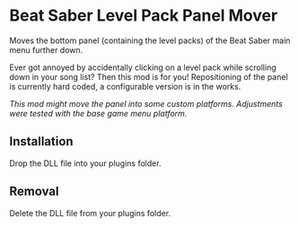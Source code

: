 # Beat Saber Level Pack Panel Mover

Moves the bottom panel (containing the level packs) of the Beat Saber main menu further down.

Ever got annoyed by accidentally clicking on a level pack while scrolling down in your song list? Then this mod is for you! Repositioning of the panel is currently hard coded, a configurable version is in the works.

*This mod might move the panel into some custom platforms. Adjustments were tested with the base game menu platform.*

## Installation

Drop the DLL file into your plugins folder. 

## Removal

Delete the DLL file from your plugins folder.
